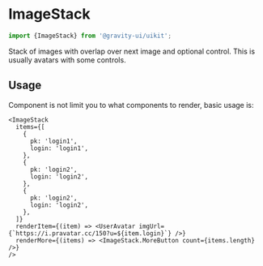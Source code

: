 <!--GITHUB_BLOCK-->

# ImageStack

<!--/GITHUB_BLOCK-->

```ts
import {ImageStack} from '@gravity-ui/uikit';
```

Stack of images with overlap over next image and optional control. This is usually avatars with some controls.

## Usage

Component is not limit you to what components to render, basic usage is:

<!--GITHUB_BLOCK-->

```tsx
<ImageStack
  items={[
    {
      pk: 'login1',
      login: 'login1',
    },
    {
      pk: 'login2',
      login: 'login2',
    },
    {
      pk: 'login2',
      login: 'login2',
    },
  ]}
  renderItem={(item) => <UserAvatar imgUrl={`https://i.pravatar.cc/150?u=${item.login}`} />}
  renderMore={(items) => <ImageStack.MoreButton count={items.length} />}
/>
```

<!--/GITHUB_BLOCK-->

<!--LANDING_BLOCK

<ExampleBlock code={`<ImageStack
  items={[
    {
      pk: 'login1',
      login: 'login1',
    },
    {
      pk: 'login2',
      login: 'login2',
    },
    {
      pk: 'login2',
      login: 'login2',
    },
  ]}
  renderItem={(item) => <UserAvatar imgUrl={\`https://i.pravatar.cc/150?u=${item.login}\`} />}
  renderMore={(items) => <ImageStack.MoreButton count={items.length} />}
/>`}>
    <UIKit.ImageStack
      items={[
        {
          pk: 'login1',
          login: 'login1',
        },
        {
          pk: 'login2',
          login: 'login2',
        },
        {
          pk: 'login2',
          login: 'login2',
        },
      ]}
      renderItem={(item) => <UserAvatar imgUrl={`https://i.pravatar.cc/150?u=${item.login}`} />}
      renderMore={(items) => <ImageStack.MoreButton count={items.length} />}
    />
</ExampleBlock>

LANDING_BLOCK-->
